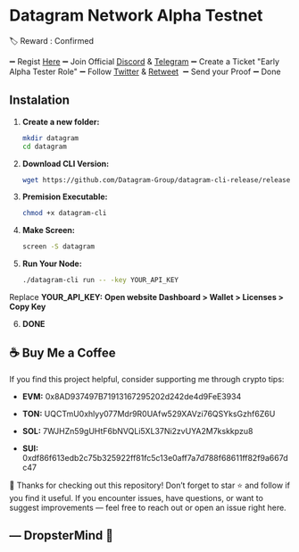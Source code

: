 # Datagram Network Alpha Testnet
🏷 Reward : Confirmed

➖ Regist [Here](https://dashboard.datagram.network?ref=457235697)
➖ Join Official [Discord](https://discord.gg/qXqBsSGA8g) & [Telegram](https://t.me/datagramnetwork) 
➖ Create a Ticket "Early Alpha Tester Role"
➖ Follow [Twitter](https://x.com/DGramNetwork) & [Retweet](https://x.com/DGramNetwork/status/1932786372613734602)  
➖ Send your Proof
➖ Done

## Instalation
1. **Create a new folder:**
   ```bash
   mkdir datagram
   cd datagram
   ```
2. **Download CLI Version:**
   ```bash
   wget https://github.com/Datagram-Group/datagram-cli-release/releases/latest/download/datagram-cli-x86_64-linux
   ```
3. **Premision Executable:**
   ```bash
   chmod +x datagram-cli
   ```
4. **Make Screen:**
   ```bash
   screen -S datagram
   ```
5. **Run Your Node:**
   ```bash
   ./datagram-cli run -- -key YOUR_API_KEY
   ```
Replace **YOUR_API_KEY:** **Open website Dashboard > Wallet > Licenses > Copy Key**

6. **DONE**

## ☕ Buy Me a Coffee
If you find this project helpful, consider supporting me through crypto tips:

- **EVM:** 0x8AD937497B71913167295202d242de4d9FeE3934

- **TON:** UQCTmU0xhlyy077Mdr9R0UAfw529XAVzi76QSYksGzhf6Z6U

- **SOL:** 7WJHZn59gUHtF6bNVQLi5XL37Ni2zvUYA2M7kskkpzu8

- **SUI:** 0xdf86f613edb2c75b325922ff81fc5c13e0aff7a7d788f68611ff82f9a667dc47

🙏 Thanks for checking out this repository!
Don’t forget to star ⭐ and follow if you find it useful.
If you encounter issues, have questions, or want to suggest improvements — feel free to reach out or open an issue right here.

## — DropsterMind 🧠
